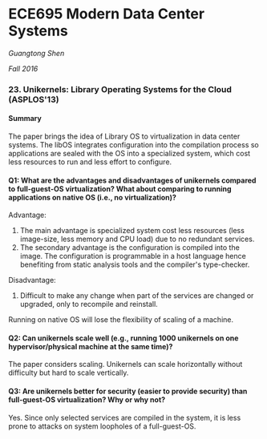 # ECE695 Modern Data Center Systems

*Guangtong Shen*

*Fall 2016*

### 23. Unikernels: Library Operating Systems for the Cloud (ASPLOS'13)

#### Summary
The paper brings the idea of Library OS to virtualization in data center systems. The libOS integrates configuration  into the compilation process so applications are sealed with the OS into a specialized system, which cost less resources to run and less effort to configure.


#### Q1: What are the advantages and disadvantages of unikernels compared to full-guest-OS virtualization? What about comparing to running applications on native OS (i.e., no virtualization)?

Advantage:  
1. The main advantage is specialized system cost less resources (less image-size, less memory and CPU load) due to no redundant services.  
2. The secondary advantage is the configuration is compiled into the image. The configuration is programmable in a host language hence benefiting from static analysis tools and the compiler's type-checker.  

Disadvantage:
1. Difficult to make any change when part of the services are changed or upgraded, only to recompile and reinstall.  


Running on native OS will lose the flexibility of scaling of a machine.

#### Q2: Can unikernels scale well (e.g., running 1000 unikernels on one hypervisor/physical machine at the same time)?

The paper considers scaling. Unikernels can scale horizontally without difficulty but hard to scale vertically.

#### Q3: Are unikernels better for security (easier to provide security) than full-guest-OS virtualization? Why or why not?

Yes. Since only selected services are compiled in the system, it is less prone to attacks on system loopholes of a full-guest-OS.